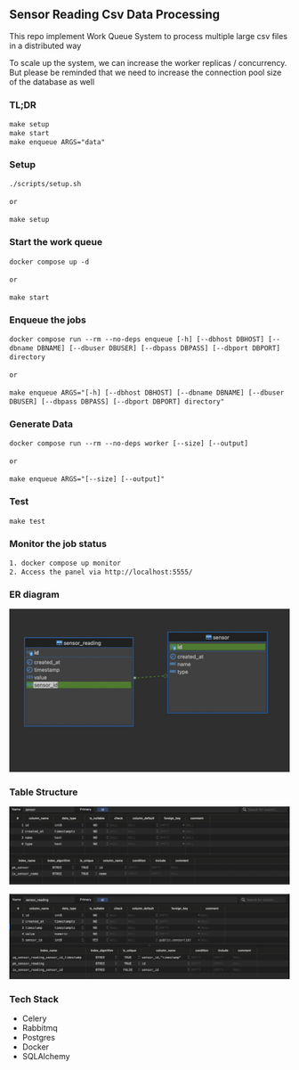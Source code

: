 ## Sensor Reading Csv Data Processing

This repo implement Work Queue System to process multiple large csv files in a distributed way

To scale up the system, we can increase the worker replicas / concurrency.
But please be reminded that we need to increase the connection pool size of the database as well

### TL;DR

```
make setup
make start
make enqueue ARGS="data"
```

### Setup

```
./scripts/setup.sh

or

make setup
```

### Start the work queue

```
docker compose up -d

or

make start
```

### Enqueue the jobs

```
docker compose run --rm --no-deps enqueue [-h] [--dbhost DBHOST] [--dbname DBNAME] [--dbuser DBUSER] [--dbpass DBPASS] [--dbport DBPORT] directory

or

make enqueue ARGS="[-h] [--dbhost DBHOST] [--dbname DBNAME] [--dbuser DBUSER] [--dbpass DBPASS] [--dbport DBPORT] directory"
```

### Generate Data

```
docker compose run --rm --no-deps worker [--size] [--output]

or

make enqueue ARGS="[--size] [--output]"
```

### Test

```
make test
```

### Monitor the job status

```
1. docker compose up monitor
2. Access the panel via http://localhost:5555/
```

### ER diagram

![alt er_diagram](./docs/er_diagram.png)

### Table Structure

![alt sensor_table_structure](./docs/sensor_table_structure.png)

![alt sensor_reading_table_structure](./docs/sensor_reading_table_structure.png)

### Tech Stack

- Celery
- Rabbitmq
- Postgres
- Docker
- SQLAlchemy
